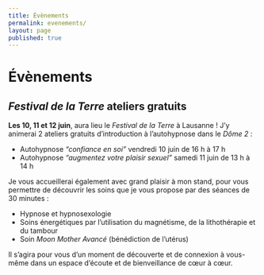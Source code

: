 ```yaml
---
title: Évènements
permalink: evenements/
layout: page
published: true
---
```


# Évènements

## *Festival de la Terre* ateliers gratuits

**<i class="fa fa-calendar"></i> Les 10, 11 et 12 juin**, aura lieu le *Festival de la Terre* à Lausanne ! J’y animerai 2 ateliers gratuits d’introduction à l’autohypnose dans le *Dôme 2* :

- Autohypnose *“confiance en soi”* vendredi 10 juin de 16 h à 17 h
- Autohypnose *“augmentez votre plaisir sexuel”* samedi 11 juin de 13 h à 14 h

Je vous accueillerai également avec grand plaisir à mon stand, pour vous permettre de découvrir les soins que je vous propose par des séances de 30 minutes :

- Hypnose et hypnosexologie
- Soins énergétiques par l’utilisation du magnétisme, de la lithothérapie et du tambour
- Soin *Moon Mother Avancé* (bénédiction de l’utérus)

Il s’agira pour vous d’un moment de découverte et de connexion à vous-même dans un espace d’écoute et de bienveillance de cœur à cœur.
